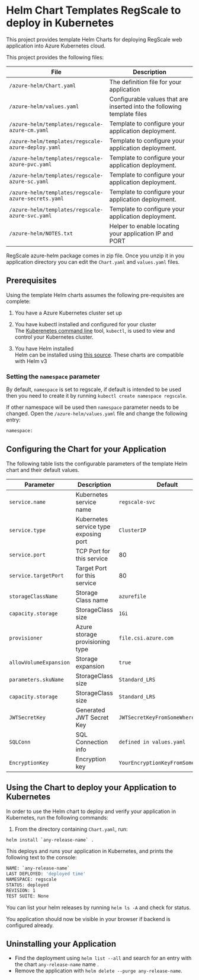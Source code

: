 # Helm Chart Templates RegScale to deploy in Kubernetes

This project provides template Helm Charts for deploying RegScale web application into Azure Kubernetes cloud.

This project provides the following files:

| File                                                | Description                                                             |
|-----------------------------------------------------|-------------------------------------------------------------------------|  
| `/azure-helm/Chart.yaml`                            | The definition file for your application                                | 
| `/azure-helm/values.yaml`                           | Configurable values that are inserted into the following template files | 
| `/azure-helm/templates/regscale-azure-cm.yaml`      | Template to configure your application deployment.                      |
| `/azure-helm/templates/regscale-azure-deploy.yaml`  | Template to configure your application deployment.                      |
| `/azure-helm/templates/regscale-azure-pvc.yaml`     | Template to configure your application deployment.                      | 
| `/azure-helm/templates/regscale-azure-sc.yaml`      | Template to configure your application deployment.                      | 
| `/azure-helm/templates/regscale-azure-secrets.yaml` | Template to configure your application deployment.                      | 
| `/azure-helm/templates/regscale-azure-svc.yaml`     | Template to configure your application deployment.                      | 
| `/azure-helm/NOTES.txt`                             | Helper to enable locating your application IP and PORT                  | 

RegScale azure-helm package comes in zip file. Once you unzip it in you application directory you can edit the `Chart.yaml` and `values.yaml` files.

## Prerequisites

Using the template Helm charts assumes the following pre-requisites are complete:  

1. You have a Azure Kubernetes cluster set up
  
2. You have kubectl installed and configured for your cluster  
  The [Kuberenetes command line](https://kubernetes.io/docs/tasks/tools/install-kubectl/) tool, `kubectl`, is used to view and control your Kubernetes cluster.

3. You have Helm installed  
  Helm can be installed using [this source](https://helm.sh/docs/intro/install/). 
   These charts are compatible with Helm v3


### Setting the `namespace` parameter

By default, `namespace` is set to regscale, if default is intended to be used then you need to create it by running `kubectl create namespace regscale`.

If other namespace will be used then `namespace` parameter needs to be changed. Open the `/azure-helm/values.yaml` file and change the following entry:  

```sh
namespace:
```

## Configuring the Chart for your Application

The following table lists the configurable parameters of the template Helm chart and their default values.

| Parameter                  | Description                                     | Default                                                    |
| -----------------------    | ---------------------------------------------   | ---------------------------------------------------------- |
| `service.name`             | Kubernetes service name                         | `regscale-svc`                                             |
| `service.type`             | Kubernetes service type exposing port           | `ClusterIP`                                                |
| `service.port`             | TCP Port for this service                       | 80                                                         |
| `service.targetPort`       | Target Port for this service                    | 80                                                         |
| `storageClassName`         | Storage Class name                              | `azurefile`                                                |
| `capacity.storage`         | StorageClass size                               | `1Gi`                                                      |
| `provisioner`              | Azure storage provisioning type                 | `file.csi.azure.com`                                       |
| `allowVolumeExpansion`     | Storage expansion                               | `true`                                                     |
| `parameters.skuName`       | StorageClass size                               | `Standard_LRS`                                             |
| `capacity.storage`         | StorageClass size                               | `Standard_LRS`                                             |
| `JWTSecretKey`             | Generated JWT Secret Key                        | `JWTSecretKeyFromSomeWhere6789012`                         |
| `SQLConn`                  | SQL Connection info                             | `defined in values.yaml`                                   |
| `EncryptionKey`            | Encryption key                                  | `YourEncryptionKeyFromSomeWhere12`                         |


## Using the Chart to deploy your Application to Kubernetes

In order to use the Helm chart to deploy and verify your application in Kubernetes, run the following commands:

1. From the directory containing `Chart.yaml`, run:  

  ```sh
  helm install `any-release-name` .
  ```

  This deploys and runs your application in Kubernetes, and prints the following text to the console:  
  
  ```sh
  NAME: `any-release-name`
  LAST DEPLOYED: 'deployed time'
  NAMESPACE: regscale
  STATUS: deployed
  REVISION: 1
  TEST SUITE: None
  ```
You can list your helm releases by running `helm ls -A` and check for status.

You application should now be visible in your browser if backend is configured already.

## Uninstalling your Application

* Find the deployment using `helm list --all` and search for an entry with the chart `any-release-name` name .
* Remove the application with `helm delete --purge any-release-name`.

